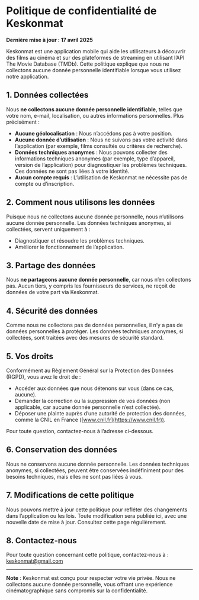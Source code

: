 # Politique de confidentialité de Keskonmat

**Dernière mise à jour : 17 avril 2025**

Keskonmat est une application mobile qui aide les utilisateurs à découvrir des films au cinéma et sur des plateformes de streaming en utilisant l’API The Movie Database (TMDb). Cette politique explique que nous ne collectons aucune donnée personnelle identifiable lorsque vous utilisez notre application.

## 1. Données collectées

Nous **ne collectons aucune donnée personnelle identifiable**, telles que votre nom, e-mail, localisation, ou autres informations personnelles. Plus précisément :
- **Aucune géolocalisation** : Nous n’accédons pas à votre position.
- **Aucune donnée d’utilisation** : Nous ne suivons pas votre activité dans l’application (par exemple, films consultés ou critères de recherche).
- **Données techniques anonymes** : Nous pouvons collecter des informations techniques anonymes (par exemple, type d’appareil, version de l’application) pour diagnostiquer les problèmes techniques. Ces données ne sont pas liées à votre identité.
- **Aucun compte requis** : L’utilisation de Keskonmat ne nécessite pas de compte ou d’inscription.

## 2. Comment nous utilisons les données

Puisque nous ne collectons aucune donnée personnelle, nous n’utilisons aucune donnée personnelle. Les données techniques anonymes, si collectées, servent uniquement à :
- Diagnostiquer et résoudre les problèmes techniques.
- Améliorer le fonctionnement de l’application.

## 3. Partage des données

Nous **ne partageons aucune donnée personnelle**, car nous n’en collectons pas. Aucun tiers, y compris les fournisseurs de services, ne reçoit de données de votre part via Keskonmat.

## 4. Sécurité des données

Comme nous ne collectons pas de données personnelles, il n’y a pas de données personnelles à protéger. Les données techniques anonymes, si collectées, sont traitées avec des mesures de sécurité standard.

## 5. Vos droits

Conformément au Règlement Général sur la Protection des Données (RGPD), vous avez le droit de :
- Accéder aux données que nous détenons sur vous (dans ce cas, aucune).
- Demander la correction ou la suppression de vos données (non applicable, car aucune donnée personnelle n’est collectée).
- Déposer une plainte auprès d’une autorité de protection des données, comme la CNIL en France ([www.cnil.fr](https://www.cnil.fr)).

Pour toute question, contactez-nous à l’adresse ci-dessous.

## 6. Conservation des données

Nous ne conservons aucune donnée personnelle. Les données techniques anonymes, si collectées, peuvent être conservées indéfiniment pour des besoins techniques, mais elles ne sont pas liées à vous.

## 7. Modifications de cette politique

Nous pouvons mettre à jour cette politique pour refléter des changements dans l’application ou les lois. Toute modification sera publiée ici, avec une nouvelle date de mise à jour. Consultez cette page régulièrement.

## 8. Contactez-nous

Pour toute question concernant cette politique, contactez-nous à :
keskonmat@gmail.com

---

**Note** : Keskonmat est conçu pour respecter votre vie privée. Nous ne collectons aucune donnée personnelle, vous offrant une expérience cinématographique sans compromis sur la confidentialité.
